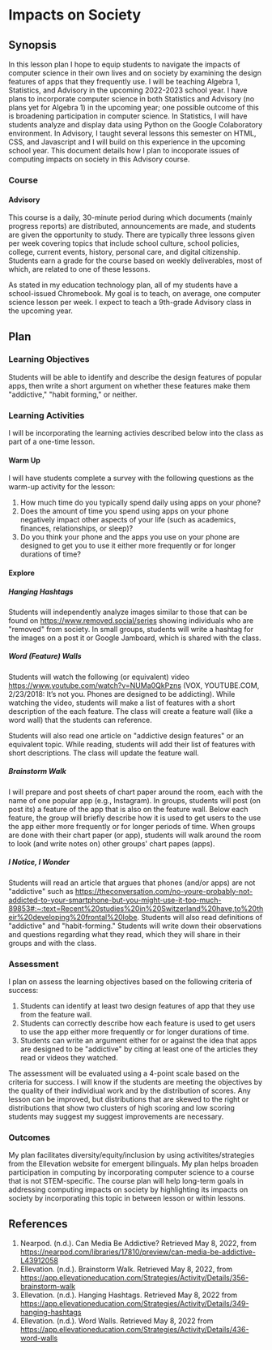 # Impacts on Society

## Synopsis

In this lesson plan I hope to equip students to navigate the impacts of computer science in their own lives and on society by examining the design features of apps that they frequently use. I will be teaching Algebra 1, Statistics, and Advisory in the upcoming 2022-2023 school year. I have plans to incorporate computer science in both Statistics and Advisory (no plans yet for Algebra 1) in the upcoming year; one possible outcome of this is broadening participation in computer science. In Statistics, I will have students analyze and display data using Python on the Google Colaboratory environment. In Advisory, I taught several lessons this semester on HTML, CSS, and Javascript and I will build on this experience in the upcoming school year. This document details how I plan to incoporate issues of computing impacts on society in this Advisory course.

### Course

#### Advisory 

This course is a daily, 30-minute period during which documents (mainly progress reports) are distributed, announcements are made, and students are given the opportunity to study. There are typically three lessons given per week covering topics that include school culture, school policies, college, current events, history, personal care, and digital citizenship. Students earn a grade for the course based on weekly deliverables, most of which, are related to one of these lessons. 

As stated in my education technology plan, all of my students have a school-issued Chromebook. My goal is to teach, on average, one computer science lesson per week. I expect to teach a 9th-grade Advisory class in the upcoming year. 

## Plan

### Learning Objectives

Students will be able to identify and describe the design features of popular apps, then write a short argument on whether these features make them "addictive," "habit forming," or neither.  

### Learning Activities

I will be incorporating the learning activies described below into the class as part of a one-time lesson. 

#### Warm Up
I will have students complete a survey with the following questions as the warm-up activity for the lesson:
1. How much time do you typically spend daily using apps on your phone? 
2. Does the amount of time you spend using apps on your phone negatively impact other aspects of your life (such as academics, finances, relationships, or sleep)? 
3. Do you think your phone and the apps you use on your phone are designed to get you to use it either more frequently or for longer durations of time?

#### Explore

##### Hanging Hashtags
Students will independently analyze images similar to those that can be found on https://www.removed.social/series showing individuals who are "removed" from society. In small groups, students will write a hashtag for the images on a post it or Google Jamboard, which is shared with the class.

##### Word (Feature) Walls
Students will watch the following (or equivalent) video https://www.youtube.com/watch?v=NUMa0QkPzns (VOX, YOUTUBE.COM, 2/23/2018: It’s not you. Phones are designed to be addicting). While watching the video, students will make a list of features with a short description of the each feature. The class will create a feature wall (like a word wall) that the students can reference.  

Students will also read one article on "addictive design features" or an equivalent topic. While reading, students will add their list of features with short descriptions. The class will update the feature wall.

##### Brainstorm Walk
I will prepare and post sheets of chart paper around the room, each with the name of one popular app (e.g., Instagram). In groups, students will post (on post its) a feature of the app that is also on the feature wall. Below each feature, the group will briefly describe how it is used to get users to the use the app either more frequently or for longer periods of time. When groups are done with their chart paper (or app), students will walk around the room to look (and write notes on) other groups' chart papes (apps).

##### I Notice, I Wonder
Students will read an article that argues that phones (and/or apps) are not "addictive" such as https://theconversation.com/no-youre-probably-not-addicted-to-your-smartphone-but-you-might-use-it-too-much-89853#:~:text=Recent%20studies%20in%20Switzerland%20have,to%20their%20developing%20frontal%20lobe. Students will also read definitions of "addictive" and "habit-forming." Students will write down their observations and questions regarding what they read, which they will share in their groups and with the class. 

### Assessment

I plan on assess the learning objectives based on the following criteria of success:
1. Students can identify at least two design features of app that they use from the feature wall.
2. Students can correctly describe how each feature is used to get users to use the app either more frequently or for longer durations of time.
3. Students can write an argument either for or against the idea that apps are designed to be "addictive" by citing at least one of the articles they read or videos they watched. 

The assessment will be evaluated using a 4-point scale based on the criteria for success. I will know if the students are meeting the objectives by the quality of their individiual work and by the distribution of scores. Any lesson can be improved, but distributions that are skewed to the right or distributions that show two clusters of high scoring and low scoring students may suggest my suggest improvements are necessary.

### Outcomes

My plan facilitates diversity/equity/inclusion by using activitites/strategies from the Ellevation website for emergent bilinguals. My plan helps broaden participation in computing by incorporating computer science to a course that is not STEM-specific. 
The course plan will help long-term goals in addressing computing impacts on society by highlighting its impacts on society by incorporating this topic in between lesson or within lessons.

## References

1. Nearpod. (n.d.). Can Media Be Addictive? Retrieved May 8, 2022, from https://nearpod.com/libraries/17810/preview/can-media-be-addictive-L43912058
2. Ellevation. (n.d.). Brainstorm Walk. Retrieved May 8, 2022, from https://app.ellevationeducation.com/Strategies/Activity/Details/356-brainstorm-walk
3. Ellevation. (n.d.). Hanging Hashtags. Retrieved May 8, 2022 from https://app.ellevationeducation.com/Strategies/Activity/Details/349-hanging-hashtags
4. Ellevation. (n.d.). Word Walls. Retrieved May 8, 2022 from https://app.ellevationeducation.com/Strategies/Activity/Details/436-word-walls

